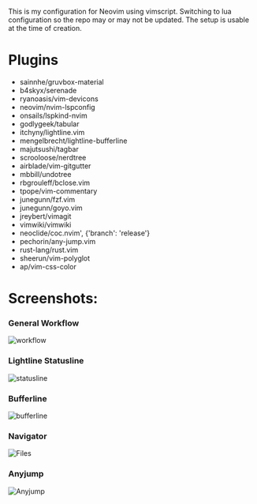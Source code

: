 This is my configuration for Neovim using vimscript. Switching to lua configuration so the repo may or may not be updated. The setup is usable at the time of creation.

# Plugins

- sainnhe/gruvbox-material
- b4skyx/serenade
- ryanoasis/vim-devicons
- neovim/nvim-lspconfig
- onsails/lspkind-nvim
- godlygeek/tabular
- itchyny/lightline.vim
- mengelbrecht/lightline-bufferline
- majutsushi/tagbar
- scrooloose/nerdtree
- airblade/vim-gitgutter
- mbbill/undotree
- rbgrouleff/bclose.vim
- tpope/vim-commentary
- junegunn/fzf.vim
- junegunn/goyo.vim
- jreybert/vimagit
- vimwiki/vimwiki
- neoclide/coc.nvim', {'branch': 'release'}
- pechorin/any-jump.vim
- rust-lang/rust.vim
- sheerun/vim-polyglot
- ap/vim-css-color

# Screenshots:

### General Workflow
![workflow](https://user-images.githubusercontent.com/55960554/112595964-0c756b80-8e03-11eb-90a8-68d839ecd3c3.png)

### Lightline Statusline
![statusline](https://user-images.githubusercontent.com/55960554/112595556-7d685380-8e02-11eb-9524-f189d6cecc20.png)
### Bufferline
![bufferline](https://user-images.githubusercontent.com/55960554/112596124-4a728f80-8e03-11eb-8d4a-444ce10910e9.png)
### Navigator
![Files](https://user-images.githubusercontent.com/55960554/112596350-9a515680-8e03-11eb-9d0a-74a6b4a40d9e.png)
### Anyjump
![Anyjump](https://user-images.githubusercontent.com/55960554/112596689-0b910980-8e04-11eb-8786-588920ffc688.png)
